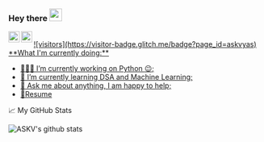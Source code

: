 ### Hey there <img src="https://media.giphy.com/media/hvRJCLFzcasrR4ia7z/giphy.gif" width="25px">


<a href="https://www.linkedin.com/in/sai-karthik-vyas-akondi-83b46034/">
  <img align="left" alt="Vyas's LinkedIN" width="22px" src="https://raw.githubusercontent.com/peterthehan/peterthehan/master/assets/linkedin.svg" />

<a href="https://www.facebook.com/askv.vyas/g">
  <img align="left" alt="Vyas's Facebook" width="22px" src="https://raw.githubusercontent.com/peterthehan/peterthehan/master/assets/facebook.svg" />
<br/>
![visitors](https://visitor-badge.glitch.me/badge?page_id=askvyas)
<br />
**What I'm currently doing:**

- 👨🏽‍💻 I’m currently working on Python  :wink:;
- 🌱 I’m currently learning DSA and Machine Learning; 
- 💬 Ask me about anything, I am happy to help;
- 📝[Resume](https://drive.google.com/file/d/16_Qn7oXIXxuns884nHi1pnYNLGkJ7BRG/view)

📈 My GitHub Stats

![ASKV's github stats](https://github-readme-stats.vercel.app/api?username=askvyas&show_icons=true&theme=radical)
